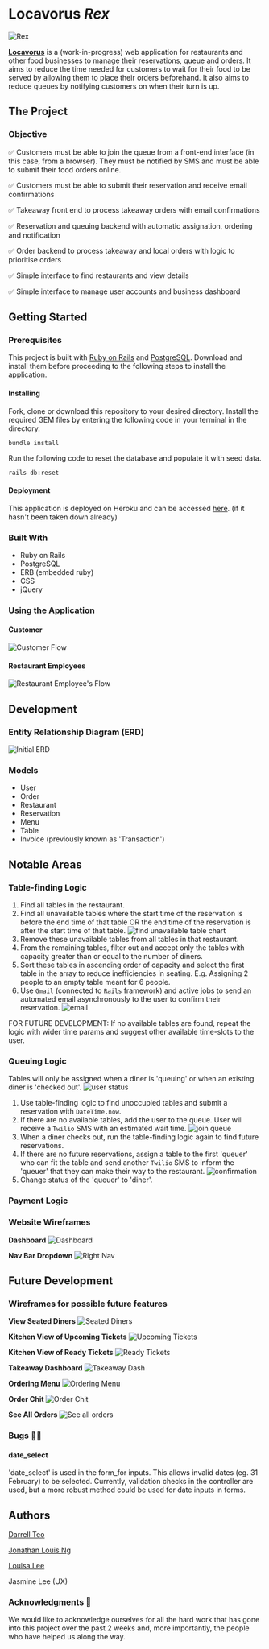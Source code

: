 # Locavorus _Rex_

![Rex](http://i.imgur.com/VMuQpkL.png)

[**Locavorus**](https://locavorusrex.herokuapp.com/) is a (work-in-progress) web application for restaurants and other food businesses to manage their reservations, queue and orders. It aims to reduce the time needed for customers to wait for their food to be served by allowing them to place their orders beforehand. It also aims to reduce queues by notifying customers on when their turn is up.

## The Project

### Objective

:white_check_mark: Customers must be able to join the queue from a front-end interface (in this case, from a browser). They must be notified by SMS and must be able to submit their food orders online.

:white_check_mark: Customers must be able to submit their reservation and receive email confirmations

:white_check_mark: Takeaway front end to process takeaway orders with email confirmations

:white_check_mark: Reservation and queuing backend with automatic assignation, ordering and notification

:white_check_mark: Order backend to process takeaway and local orders with logic to prioritise orders

:white_check_mark: Simple interface to find restaurants and view details

:white_check_mark: Simple interface to manage user accounts and business dashboard

## Getting Started
### Prerequisites

This project is built with [Ruby on Rails](http://rubyonrails.org/) and [PostgreSQL](https://www.postgresql.org/). Download and install them before proceeding to the following steps to install the application.

#### Installing

Fork, clone or download this repository to your desired directory. Install the required GEM files by entering the following code in your terminal in the directory.

```
bundle install
```

Run the following code to reset the database and populate it with seed data.

```
rails db:reset
```

#### Deployment
This application is deployed on Heroku and can be accessed [here](https://locavorusrex.herokuapp.com/). (if it hasn't been taken down already)

### Built With
* Ruby on Rails
* PostgreSQL
* ERB (embedded ruby)
* CSS
* jQuery

### Using the Application

#### Customer

![Customer Flow]()

#### Restaurant Employees

![Restaurant Employee's Flow]()

## Development

### Entity Relationship Diagram (ERD)

![Initial ERD](http://i.imgur.com/2T5CDGE.jpg)

### Models
* User
* Order
* Restaurant
* Reservation
* Menu
* Table
* Invoice (previously known as 'Transaction')

## Notable Areas
### Table-finding Logic
1. Find all tables in the restaurant.
2. Find all unavailable tables where the start time of the reservation is before the end time of that table OR the end time of the reservation is after the start time of that table.
![find unavailable table chart](http://i.imgur.com/DUb03pn.jpg)
3. Remove these unavailable tables from all tables in that restaurant.
4. From the remaining tables, filter out and accept only the tables with capacity greater than or equal to the number of diners.
5. Sort these tables in ascending order of capacity and select the first table in the array to reduce inefficiencies in seating. E.g. Assigning 2 people to an empty table meant for 6 people.
6. Use `Gmail` (connected to `Rails` framework) and active jobs to send an automated email asynchronously to the user to confirm their reservation.
![email](http://i.imgur.com/ItgnGDt.png)

FOR FUTURE DEVELOPMENT: If no available tables are found, repeat the logic with wider time params and suggest other available time-slots to the user.

### Queuing Logic
Tables will only be assigned when a diner is 'queuing' or when an existing diner is 'checked out'.
![user status](http://i.imgur.com/AJ66htW.jpg)
1. Use table-finding logic to find unoccupied tables and submit a reservation with `DateTime.now`.
2. If there are no available tables, add the user to the queue. User will receive a `Twilio` SMS with an estimated wait time.
![join queue](http://i.imgur.com/VNEfRAt.png)
3. When a diner checks out, run the table-finding logic again to find future reservations.
4. If there are no future reservations, assign a table to the first 'queuer' who can fit the table and send another `Twilio` SMS to inform the 'queuer' that they can make their way to the restaurant.
![confirmation](http://i.imgur.com/ljKzWwo.png)
5. Change status of the 'queuer' to 'diner'.

### Payment Logic


### Website Wireframes
**Dashboard**
![Dashboard](http://i.imgur.com/rW4d54q.png)

**Nav Bar Dropdown**
![Right Nav](http://i.imgur.com/Wk8yk4z.png)


## Future Development
### Wireframes for possible future features
**View Seated Diners**
![Seated Diners](http://i.imgur.com/36Qj59B.png)

**Kitchen View of Upcoming Tickets**
![Upcoming Tickets](http://i.imgur.com/IYXhqaQ.png)

**Kitchen View of Ready Tickets**
![Ready Tickets](http://i.imgur.com/mQE13Ee.png)

**Takeaway Dashboard**
![Takeaway Dash](http://i.imgur.com/PUgn0ws.png)

**Ordering Menu**
![Ordering Menu](http://i.imgur.com/nRXZ7EV.png)

**Order Chit**
![Order Chit](http://i.imgur.com/pRaPPjE.png)

**See All Orders**
![See all orders](http://i.imgur.com/CJjCfXi.png)

### Bugs :bug::gun:

#### date_select
'date_select' is used in the form_for inputs. This allows invalid dates (eg. 31 February) to be selected. Currently, validation checks in the controller are used, but a more robust method could be used for date inputs in forms.

## Authors
[Darrell Teo](https://github.com/darrelltzj)

[Jonathan Louis Ng](https://github.com/noll-fyra)

[Louisa Lee](https://github.com/imouto2005)

Jasmine Lee (UX)

### Acknowledgments :sparkling_heart:
We would like to acknowledge ourselves for all the hard work that has gone into this project over the past 2 weeks and, more importantly, the people who have helped us along the way.

